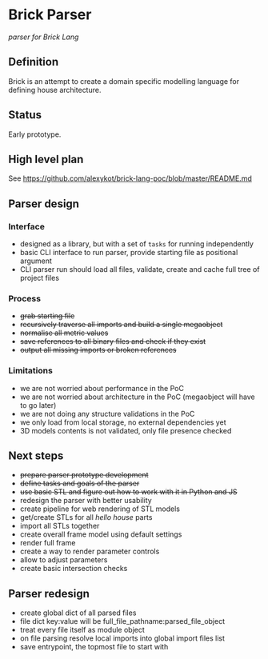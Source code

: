 # Brick Parser
_parser for Brick Lang_

## Definition
Brick is an attempt to create a domain specific modelling language for 
defining house architecture.

## Status
Early prototype.

## High level plan
See https://github.com/alexykot/brick-lang-poc/blob/master/README.md

## Parser design

### Interface 
- designed as a library, but with a set of `tasks` for running 
independently
- basic CLI interface to run parser, provide starting file as 
positional argument
- CLI parser run should load all files, validate, create and cache 
full tree of project files
 
### Process
- ~~grab starting file~~
- ~~recursively traverse all imports and build a single megaobject~~
- ~~normalise all metric values~~ 
- ~~save references to all binary files and check if they exist~~
- ~~output all missing imports or broken references~~

### Limitations
- we are not worried about performance in the PoC
- we are not worried about architecture in the PoC
(megaobject will have to go later)
- we are not doing any structure validations in the PoC
- we only load from local storage, no external dependencies yet
- 3D models contents is not validated, only file presence checked

## Next steps
- ~~prepare parser prototype development~~
- ~~define tasks and goals of the parser~~
- ~~use basic STL and figure out how to work with it in Python and JS~~
- redesign the parser with better usability
- create pipeline for web rendering of STL models
- get/create STLs for all _hello house_ parts
- import all STLs together
- create overall frame model using default settings
- render full frame
- create a way to render parameter controls
- allow to adjust parameters
- create basic intersection checks

## Parser redesign
- create global dict of all parsed files
- file dict key:value will be full_file_pathname:parsed_file_object
- treat every file itself as module object
- on file parsing resolve local imports into global import files list
- save entrypoint, the topmost file to start with
